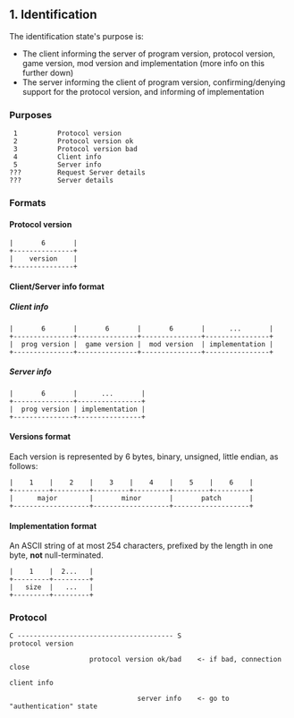 ## 1. Identification

The identification state's purpose is:

- The client informing the server of program version, protocol version, game version, mod version and implementation (more info on this further down)
- The server informing the client of program version, confirming/denying support for the protocol version, and informing of implementation

### Purposes

```
 1          Protocol version
 2          Protocol version ok
 3          Protocol version bad
 4          Client info
 5          Server info
???         Request Server details
???         Server details
```

### Formats

#### Protocol version

```
|       6       |
+---------------+
|    version    |
+---------------+
```

#### Client/Server info format

##### Client info

```
|       6       |       6       |       6       |      ...       |
+---------------+---------------+---------------+----------------+
|  prog version |  game version |  mod version  | implementation |
+---------------+---------------+---------------+----------------+
```

##### Server info

```
|       6       |      ...       |
+---------------+----------------+
|  prog version | implementation |
+---------------+----------------+
```

#### Versions format

Each version is represented by 6 bytes, binary, unsigned, little endian, as follows:

```
|    1    |    2    |    3    |    4    |    5    |    6    |
+---------+---------+---------+---------+---------+---------+
|      major        |       minor       |       patch       |
+-------------------+-------------------+-------------------+
```

#### Implementation format

An ASCII string of at most 254 characters, prefixed by the length in one byte, **not** null-terminated.

```
|    1    |  2...   |
+---------+---------+
|   size  |   ...   |
+---------+---------+
```

### Protocol

```
C --------------------------------------- S
protocol version

                    protocol version ok/bad    <- if bad, connection close

client info

                                server info    <- go to "authentication" state
```
